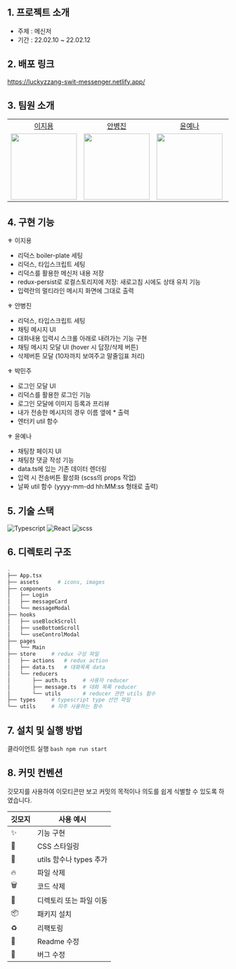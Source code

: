 
## 1. 프로젝트 소개

- 주제 : 메신저
- 기간 : 22.02.10 ~ 22.02.12



## 2. 배포 링크

https://luckyzzang-swit-messenger.netlify.app/


## 3. 팀원 소개

<table>

  <tr align="center">
    <td><a href='https://github.com/Jiyong95'>이지용</a></td>
    <td><a href="https://github.com/BByungs">안병진</a></td>
    <td><a href="https://github.com/Yena-Yun">윤예나</a></td>
    <td><a href="https://github.com/minjuice1">박민주</a></td>
  </tr>

  <tr align="center">
    <td><img src="https://avatars.githubusercontent.com/u/49055628?v=4" width="150px"/></td>
    <td><img src="https://avatars.githubusercontent.com/u/81910935?v=4"  width="150px"/></td>
    <td><img src="https://avatars.githubusercontent.com/u/68722179?v=4" width="150px"/></td>
    <td><img src="https://avatars.githubusercontent.com/u/82799961?v=4" width="150px"/></td>
  </tr>
</table>


## 4. 구현 기능

⚜ 이지용
* 리덕스 boiler-plate 세팅
* 리덕스, 타입스크립트 세팅
* 리덕스를 활용한 메신저 내용 저장
* redux-persist로 로컬스토리지에 저장: 새로고침 시에도 상태 유지 기능
* 입력란의 멀티라인 메시지 화면에 그대로 출력

⚜ 안병진
* 리덕스, 타입스크립트 세팅
* 채팅 메시지 UI
* 대화내용 입력시 스크롤 아래로 내려가는 기능 구현
* 채팅 메시지 모달 UI (hover 시 답장/삭제 버튼)
* 삭제버튼 모달 (10자까지 보여주고 말줄임표 처리)
    
⚜ 박민주
* 로그인 모달 UI
* 리덕스를 활용한 로그인 기능
* 로그인 모달에 이미지 등록과 프리뷰
* 내가 전송한 메시지의 경우 이름 옆에 * 출력
* 엔터키 util 함수
  
⚜ 윤예나
* 채팅창 페이지 UI
* 채팅창 댓글 작성 기능
* data.ts에 있는 기존 데이터 렌더링
* 입력 시 전송버튼 활성화 (scss의 props 작업)
* 날짜 util 함수 (yyyy-mm-dd hh:MM:ss 형태로 출력)

## 5. 기술 스택
![Typescript](https://img.shields.io/badge/TypeScript-007ACC?style=for-the-badge&logo=typescript&logoColor=white)
![React](https://img.shields.io/badge/React-20232A?style=for-the-badge&logo=react&logoColor=61DAFB)
![scss](https://img.shields.io/badge/scss-DB7093?style=for-the-badge&logo=styled-components&logoColor=white) 


## 6. 디렉토리 구조

```bash
.
├── App.tsx
├── assets      # icons, images
├── components
│   ├── Login
│   ├── messageCard
│   └── messageModal
├── hooks
│   ├── useBlockScroll
│   ├── useBottomScroll
│   └── useControlModal  
├── pages
│   └── Main
├── store     # redux 구성 파일
│   ├── actions   # redux action
│   ├── data.ts   # 대화목록 data
│   └── reducers
│       ├── auth.ts     # 사용자 reducer
│       ├── message.ts  # 대화 목록 reducer
│       └── utils       # reducer 관련 utils 함수
├── types     # typescript type 선언 파일
└── utils     # 자주 사용하는 함수
```


## 7. 설치 및 실행 방법
클라이언트 실행
    ```bash
    npm run start
    ```


## 8. 커밋 컨벤션

깃모지를 사용하여 이모티콘만 보고 커밋의 목적이나 의도를 쉽게 식별할 수 있도록 하였습니다.

| 깃모지 | 사용 예시 |
| --- | --- |
| :sparkles: | 기능 구현 |
| :lipstick: | CSS 스타일링 |
| :wrench: | utils 함수나 types 추가 |
| :fire: | 파일 삭제 |
| :wastebasket: | 코드 삭제 |
| 🚚 | 디렉토리 또는 파일 이동 |
| :package: | 패키지 설치 |
| ♻️ | 리팩토링 |
| 📝 | Readme 수정 |
| 🐛 | 버그 수정 |
